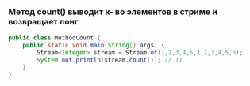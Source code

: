 ### Метод count() выводит к- во элементов в стриме и возвращает лонг

```java
public class MethodCount {
    public static void main(String[] args) {
        Stream<Integer> stream = Stream.of(1,2,3,4,5,1,2,3,4,5,6);
        System.out.println(stream.count()); // 11 
    }
}
```